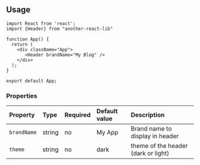 ## Usage

```
import React from 'react';
import {Header} from "another-react-lib"

function App() {
  return (
    <div className="App">
       <Header brandName="My Blog" />
    </div>
  );
}

export default App;
```

### Properties

| Property    | Type   | Required | Default value | Description                         |
| :---------- | :----- | :------- | :------------ | :---------------------------------- |
| `brandName` | string | no       | My App        | Brand name to display in header     |
| `theme`     | string | no       | dark          | theme of the header (dark or light) |
